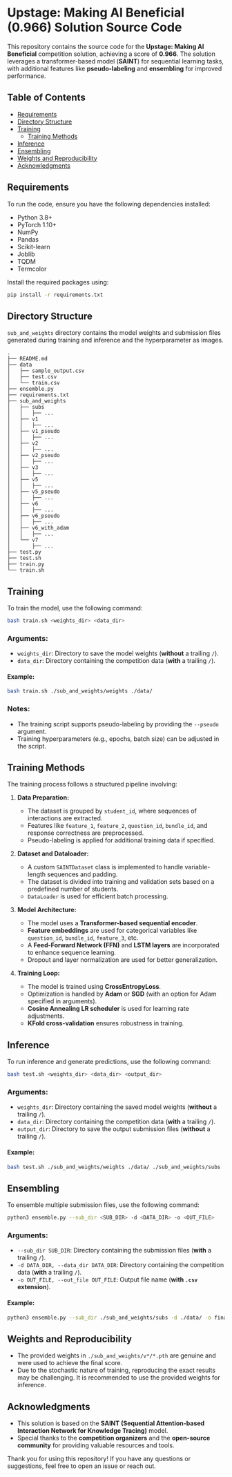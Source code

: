 # Upstage: Making AI Beneficial (0.966) Solution Source Code

This repository contains the source code for the **Upstage: Making AI Beneficial** competition solution, achieving a score of **0.966**. The solution leverages a transformer-based model (**SAINT**) for sequential learning tasks, with additional features like **pseudo-labeling** and **ensembling** for improved performance.

## Table of Contents
- [Requirements](#requirements)
- [Directory Structure](#directory-structure)
- [Training](#training)
  - [Training Methods](#training-methods)
- [Inference](#inference)
- [Ensembling](#ensembling)
- [Weights and Reproducibility](#weights-and-reproducibility)
- [Acknowledgments](#acknowledgments)

## Requirements
To run the code, ensure you have the following dependencies installed:

- Python 3.8+
- PyTorch 1.10+
- NumPy
- Pandas
- Scikit-learn
- Joblib
- TQDM
- Termcolor

Install the required packages using:

```bash
pip install -r requirements.txt
```

## Directory Structure
`sub_and_weights` directory contains the model weights and submission files generated during training and inference and the hyperparameter as images.

```
.
├── README.md
├── data
│   ├── sample_output.csv
│   ├── test.csv
│   └── train.csv
├── ensemble.py
├── requirements.txt
├── sub_and_weights
│   ├── subs
│   │   ├── ...
│   ├── v1
│   │   ├── ...
│   ├── v1_pseudo
│   │   ├── ...
│   ├── v2
│   │   ├── ...
│   ├── v2_pseudo
│   │   ├── ...
│   ├── v3
│   │   ├── ...
│   ├── v5
│   │   ├── ...
│   ├── v5_pseudo
│   │   ├── ...
│   ├── v6
│   │   ├── ...
│   ├── v6_pseudo
│   │   ├── ...
│   ├── v6_with_adam
│   │   ├── ...
│   └── v7
│       ├── ...
├── test.py
├── test.sh
├── train.py
└── train.sh
```

## Training
To train the model, use the following command:

```bash
bash train.sh <weights_dir> <data_dir>
```

### Arguments:
- `weights_dir`: Directory to save the model weights (**without** a trailing `/`).
- `data_dir`: Directory containing the competition data (**with** a trailing `/`).

#### Example:
```bash
bash train.sh ./sub_and_weights/weights ./data/
```

### Notes:
- The training script supports pseudo-labeling by providing the `--pseudo` argument.
- Training hyperparameters (e.g., epochs, batch size) can be adjusted in the script.

## Training Methods
The training process follows a structured pipeline involving:

1. **Data Preparation:**
   - The dataset is grouped by `student_id`, where sequences of interactions are extracted.
   - Features like `feature_1`, `feature_2`, `question_id`, `bundle_id`, and response correctness are preprocessed.
   - Pseudo-labeling is applied for additional training data if specified.

2. **Dataset and Dataloader:**
   - A custom `SAINTDataset` class is implemented to handle variable-length sequences and padding.
   - The dataset is divided into training and validation sets based on a predefined number of students.
   - `DataLoader` is used for efficient batch processing.

3. **Model Architecture:**
   - The model uses a **Transformer-based sequential encoder**.
   - **Feature embeddings** are used for categorical variables like `question_id`, `bundle_id`, `feature_3`, etc.
   - A **Feed-Forward Network (FFN)** and **LSTM layers** are incorporated to enhance sequence learning.
   - Dropout and layer normalization are used for better generalization.

4. **Training Loop:**
   - The model is trained using **CrossEntropyLoss**.
   - Optimization is handled by **Adam** or **SGD** (with an option for Adam specified in arguments).
   - **Cosine Annealing LR scheduler** is used for learning rate adjustments.
   - **KFold cross-validation** ensures robustness in training.

## Inference
To run inference and generate predictions, use the following command:

```bash
bash test.sh <weights_dir> <data_dir> <output_dir>
```

### Arguments:
- `weights_dir`: Directory containing the saved model weights (**without** a trailing `/`).
- `data_dir`: Directory containing the competition data (**with** a trailing `/`).
- `output_dir`: Directory to save the output submission files (**without** a trailing `/`).

#### Example:
```bash
bash test.sh ./sub_and_weights/weights ./data/ ./sub_and_weights/subs
```

## Ensembling
To ensemble multiple submission files, use the following command:

```bash
python3 ensemble.py --sub_dir <SUB_DIR> -d <DATA_DIR> -o <OUT_FILE>
```

### Arguments:
- `--sub_dir SUB_DIR`: Directory containing the submission files (**with** a trailing `/`).
- `-d DATA_DIR, --data_dir DATA_DIR`: Directory containing the competition data (**with** a trailing `/`).
- `-o OUT_FILE, --out_file OUT_FILE`: Output file name (**with `.csv` extension**).

#### Example:
```bash
python3 ensemble.py --sub_dir ./sub_and_weights/subs -d ./data/ -o final_output.csv
```

## Weights and Reproducibility
- The provided weights in `./sub_and_weights/v*/*.pth` are genuine and were used to achieve the final score.
- Due to the stochastic nature of training, reproducing the exact results may be challenging. It is recommended to use the provided weights for inference.

## Acknowledgments
- This solution is based on the **SAINT (Sequential Attention-based Interaction Network for Knowledge Tracing)** model.
- Special thanks to the **competition organizers** and the **open-source community** for providing valuable resources and tools.

Thank you for using this repository! If you have any questions or suggestions, feel free to open an issue or reach out.